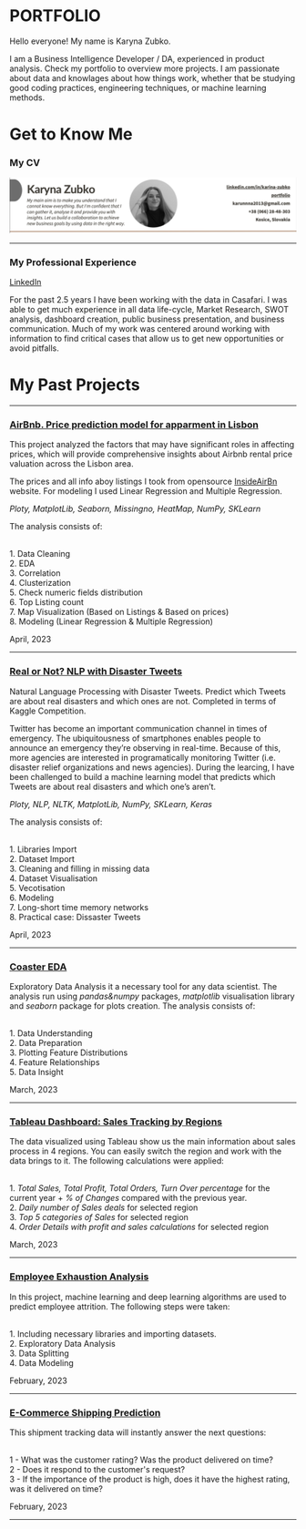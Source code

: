 
# PORTFOLIO
<p align="center">
  
Hello everyone! My name is Karyna Zubko.



<p> I am a Business Intelligence Developer / DA, experienced in product analysis. Check my portfolio to overview more projects. I am passionate about data and knowlages about how things work, whether that be studying good coding practices, engineering techniques, or machine learning methods. </p>





# Get to Know Me 

### My CV

<p align="center">
<a href="https://github.com/KarinaZubko/Portfolio/blob/main/images/Zubko_Karyna_CV.pdf"><img src="images/CV_header.png"></a></p>

<hr>


### My Professional Experience 
<p align="left">
<a href="https://www.linkedin.com/in/karina-zubko/">LinkedIn</a>
  <p>For the past 2.5 years I have been working with the data in Casafari. I was able to get much experience in all data life-cycle, Market Research, SWOT analysis, dashboard creation, public business presentation, and business communication. Much of my work was centered around working with information to find critical cases that allow us to get new opportunities or avoid pitfalls.</p>


# My Past Projects
<hr>

### [AirBnb. Price prediction model for apparment in Lisbon](https://github.com/KarinaZubko/Portfolio/tree/main/AirBnb%20Price%20Prediction)


<p>
This project analyzed the factors that may have significant roles in affecting prices, which will provide comprehensive insights about Airbnb rental price valuation across the Lisbon area.
<p>
The prices and all info aboy listings I took from opensource
  <a href="http://insideairbnb.com/get-the-data/"> InsideAirBn </a> 
    website. For modeling I used Linear Regression and Multiple Regression.
<p> <em>Ploty, MatplotLib, Seaborn, Missingno, HeatMap, NumPy, SKLearn</em>

The analysis consists of:

<br> 1. Data Cleaning
<br> 2. EDA
<br> 3. Correlation
<br> 4. Clusterization
<br> 5. Check numeric fields distribution
<br> 6. Top Listing count
<br> 7. Map Visualization (Based on Listings & Based on prices)
<br> 8. Modeling (Linear Regression & Multiple Regression)
 </p>


April, 2023
<hr>

### [Real or Not? NLP with Disaster Tweets](https://github.com/KarinaZubko/Portfolio/blob/main/NLP/NLP_Twitter_spam_amalysis.ipynb)


<p>
Natural Language Processing with Disaster Tweets. Predict which Tweets are about real disasters and which ones are not. 
Completed in terms of Kaggle Competition.
<p>
Twitter has become an important communication channel in times of emergency.
The ubiquitousness of smartphones enables people to announce an emergency they’re observing in real-time. Because of this, more agencies are interested in programatically monitoring Twitter (i.e. disaster relief organizations and news agencies). During the learcing, I have been challenged to build a machine learning model that predicts which Tweets are about real disasters and which one’s aren’t.
<p> <em>Ploty, NLP, NLTK, MatplotLib, NumPy, SKLearn, Keras</em>

The analysis consists of:

<br> 1. Libraries Import
<br> 2. Dataset Import
<br> 3. Cleaning and filling in missing data
<br> 4. Dataset Visualisation
<br> 5. Vecotisation
<br> 6. Modeling
<br> 7. Long-short time memory networks
<br> 8. Practical case: Dissaster Tweets
 </p>


April, 2023
<hr>

### [Coaster EDA](https://github.com/KarinaZubko/Portfolio/blob/main/Coaster_EDA/EDA.ipynb)


<p>
Exploratory Data Analysis it a necessary tool for any data scientist. The analysis run using <em>pandas&numpy</em> packages, <em>matplotlib</em>  visualisation library and <em>seaborn</em> package for plots creation. The analysis consists of:

<br> 1. Data Understanding
<br> 2. Data Preparation
<br> 3. Plotting Feature Distributions
<br> 4. Feature Relationships
<br> 5. Data Insight
 </p>


March, 2023
<hr>

### [Tableau Dashboard: Sales Tracking by Regions](https://public.tableau.com/app/profile/karyna5596/viz/SalesTrackinngbyRegions/Dashboard1?publish=yes)


<p>
The data visualized using Tableau show us the main information about sales process in 4 regions. You can easily switch the region and work with the data brings to it. The following calculations were applied:
  
<br> 1. <em> Total Sales, Total Profit, Total Orders, Turn Over percentage </em> for the current year + <em> % of Changes</em> compared with the previous year.
<br>
2. <em>Daily number of Sales deals</em> for selected region
<br>
3. <em> Top 5 categories of Sales</em> for selected region
<br>
4. <em> Order Details with profit and sales calculations</em> for selected region
 </p>


March, 2023

<hr>

### [Employee Exhaustion Analysis](https://github.com/KarinaZubko/Portfolio/blob/main/Employee%20Exhaustion%20Analysis/Employee_Exhaustion_Analysis_using_ML.ipynb)


<p>
In this project, machine learning and deep learning algorithms are used to predict employee attrition. The following steps were taken:
  
<br>1. Including necessary libraries and importing datasets.
<br>2. Exploratory Data Analysis
<br>3. Data Splitting
<br>4. Data Modeling
 </p>


February, 2023
<hr>

### [E-Commerce Shipping Prediction](https://github.com/KarinaZubko/Portfolio/blob/main/E_Commerce_Shipping/Prediction.ipynb)


<p>
This shipment tracking data will instantly answer the next questions:

<br> 1 - What was the customer rating? Was the product delivered on time?
<br> 2 - Does it respond to the customer's request?
<br> 3 - If the importance of the product is high, does it have the highest rating, was it delivered on time?
 </p>


February, 2023
<hr>
